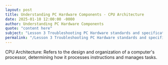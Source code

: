 ```yaml
---
layout: post
title: Understanding PC Hardware Components - CPU Architecture
date: 2025-01-10 12:00:00 -0000
author: Understanding PC Hardware Components
quote: "content here"
subject: "Lesson 3 Troubleshooting PC Hardware standards and specifications"
permalink: "/Lesson 3 Troubleshooting PC Hardware standards and specifications/Understanding PC Hardware Components/Understanding PC Hardware Components - CPU Architecture"
---
```


CPU Architecture: Refers to the design and organization of a computer's processor, determining how it processes instructions and manages tasks.
